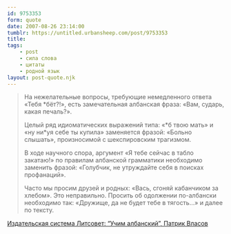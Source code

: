 ```yaml
---
id: 9753353
form: quote
date: 2007-08-26 23:14:00
tumblr: https://untitled.urbansheep.com/post/9753353
title: 
tags:
    - post
    - сила слова
    - цитаты
    - родной язык
layout: post-quote.njk
---
```


<blockquote>
<p>На нежелательные вопросы, требующие немедленного ответа «Тебя *бёт?!», есть замечательная албанская фраза: «Вам, сударь, какая печаль?».</p>

<p>Целый ряд идиоматических выражений типа: «*б твою мать» и «ну ни*уя себе ты купила» заменяется фразой: «Больно слышать», произносимой с шекспировским трагизмом.</p>

<p>В ходе научного спора, аргумент «Я тебе сейчас в табло закатаю!» по правилам албанской грамматики необходимо заменить фразой: «Голубчик, не утруждайте себя в поисках профанаций».</p>

<p>Часто мы просим друзей и родных: «Вась, сгоняй кабанчиком за хлебом». Это неправильно. Просить об одолжении по-албански необходимо так: «Дружище, да не будет тебе в тягость…» и далее по тексту.</p>
</blockquote>

<a href="http://www.litsovet.ru/index.php/material.read?material_id=123495">Издательская система Литсовет: &ldquo;Учим албанский&rdquo;, Патрик Власов</a>
